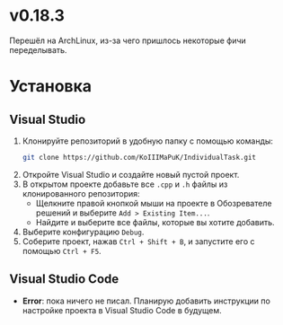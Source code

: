# v0.18.3

Перешёл на ArchLinux, из-за чего пришлось некоторые фичи переделывать.

# Установка

## Visual Studio
1. Клонируйте репозиторий в удобную папку с помощью команды:
    ```bash
    git clone https://github.com/KoIIIMaPuK/IndividualTask.git
    ```
2. Откройте Visual Studio и создайте новый пустой проект.
3. В открытом проекте добавьте все `.cpp` и `.h` файлы из клонированного репозитория:
   - Щелкните правой кнопкой мыши на проекте в Обозревателе решений и выберите `Add > Existing Item...`.
   - Найдите и выберите все файлы, которые вы хотите добавить.
4. Выберите конфигурацию `Debug`.
5. Соберите проект, нажав `Ctrl + Shift + B`, и запустите его с помощью `Ctrl + F5`.

## Visual Studio Code
- **Error**: пока ничего не писал. Планирую добавить инструкции по настройке проекта в Visual Studio Code в будущем.